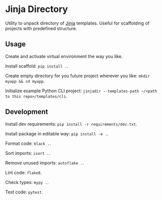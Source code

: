 # Jinja Directory

Utility to unpack directory of [Jinja](https://jinja.palletsprojects.com/en) templates.
Useful for scaffolding of projects with predefined structure.

## Usage

Create and activate virtual environment the way you like.

Install scaffold: `pip install .`.

Create empty directory for you future project wherever you like: `mkdir myapp && cd myapp`.

Initialize example Python CLI project: `jinjadir --templates-path ~/<path to this repo>/templates/cli`.

## Development

Install dev requirements: `pip install -r requirements/dev.txt`.

Install package in editable way: `pip install -e .`.

Format code: `black .`.

Sort imports: `isort .`.

Remove unused imports: `autoflake .`.

Lint code: `flake8`.

Check types: `mypy .`.

Test code: `pytest`.
